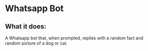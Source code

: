 # Whatsapp Bot

## What it does:
A Whatsapp bot that, when prompted, replies with a random fact and random picture of a dog or cat.
